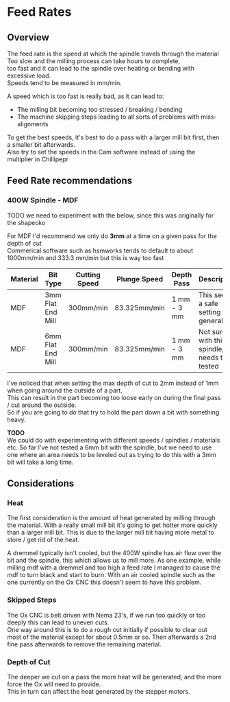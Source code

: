 # Feed Rates

## Overview

The feed rate is the speed at which the spindle travels through the material <br>
Too slow and the milling process can take hours to complete, <br>
too fast and it can lead to the spindle over heating or bending with excessive load. <br>
Speeds tend to be measured in mm/min.

A speed which is too fast is really bad, as it can lead to:

  * The milling bit becoming too stressed / breaking / bending
  * The machine skipping steps leading to all sorts of problems with miss-alignments

To get the best speeds, it's best to do a pass with a larger mill bit first, then a smaller bit afterwards. <br>
Also try to set the speeds in the Cam software instead of using the multiplier in Chillipepr


## Feed Rate recommendations

### 400W Spindle - MDF

TODO we need to experiment with the below, since this was originally for the shapeoko

For MDF I'd recommend we only do **3mm** at a time on a given pass for the depth of cut <br>
Commerical software such as hsmworks tends to default to about 1000mm/min and 333.3 mm/min but this is way too fast

| Material | Bit Type | Cutting Speed | Plunge Speed | Depth Pass | Description |
|----------|----------|---------------|--------------|------------|-------------|
| MDF | 3mm Flat End Mill | 300mm/min | 83.325mm/min | 1 mm - 3 mm | This seems a safe setting for general use |
| MDF | 6mm Flat End Mill | 300mm/min | 83.325mm/min | 1 mm - 3 mm | Not sure with this spindle, needs to be tested |

I've noticed that when setting the max depth of cut to 2mm instead of 1mm when going around the outside of a part. <br>
This can result in the part becoming too loose early on during the final pass / cut around the outside. <br>
So if you are going to do that try to hold the part down a bit with something heavy.

**TODO** <br>
We could do with experimenting with different speeds / spindles / materials etc.
So far I've not tested a 6mm bit with the spindle, but we need to use one where an area needs to be leveled out 
as trying to do this with a 3mm bit will take a long time.

## Considerations

### Heat

The first consideration is the amount of heat generated by milling through the material.
With a really small mill bit it's going to get hotter more quickly than a larger mill bit.
This is due to the larger mill bit having more metal to store / get rid of the heat.

A dremmel typically isn't cooled, but the 400W spindle has air flow over the bit and the spindle, this which allows us to mill more.
As one example, while milling mdf with a dremmel and too high a feed rate I managed to cause the mdf to turn black and start to burn.
With an air cooled spindle such as the one currently on the Ox CNC this doesn't seem to have this problem.

### Skipped Steps

The Ox CNC is belt driven with Nema 23's, if we run too quickly or too deeply this can lead to uneven cuts. <br>
One way around this is to do a rough cut initially if possible to clear out most of the material except for about 0.5mm or so.
Then afterwards a 2nd fine pass afterwards to remove the remaining material.

### Depth of Cut

The deeper we cut on a pass the more heat will be generated, and the more force the Ox will need to provide. <br>
This in turn can affect the heat generated by the stepper motors.
